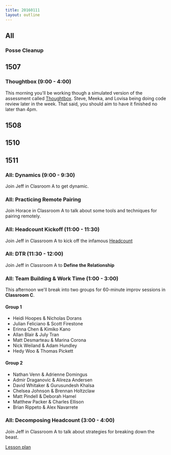 ```yaml
---
title: 20160111
layout: outline
---
```


## All

### Posse Cleanup

## 1507

### Thoughtbox (9:00 - 4:00)

This morning you'll be working though a simulated version of the assessment called [Thoughtbox](https://gist.github.com/stevekinney/82831c5b25029415ce8b). Steve, Meeka, and Lovisa being doing code review later in the week. That said, you should aim to have it finished no later than 4pm.

## 1508

## 1510

## 1511

### All: Dynamics (9:00 - 9:30)

Join Jeff in Clasroom A to get dynamic.

### All: Practicing Remote Pairing

Join Horace in Classroom A to talk about some tools
and techniques for pairing remotely.

### All: Headcount Kickoff (11:00 - 11:30)

Join Jeff in Classroom A to kick off the infamous
[Headcount](https://github.com/turingschool/curriculum/blob/master/source/projects/headcount.markdown)

### All: DTR (11:30 - 12:00)

Join Jeff in Classroom A to **Define the Relationship**

### All: Team Building & Work Time (1:00 - 3:00)

This afternoon we'll break into two groups for 60-minute improv sessions in **Classroom C**.

#### Group 1

* Heidi Hoopes & Nicholas Dorans
* Julian Feliciano & Scott Firestone
* Erinna Chen & Kimiko Kano
* Allan Blair & July Tran
* Matt Desmarteau & Marina Corona
* Nick Weiland & Adam Hundley
* Hedy Woo & Thomas Pickett

#### Group 2

* Nathan Venn & Adrienne Domingus
* Admir Draganovic & Alireza Andersen
* David Whitaker & Gurusundesh Khalsa
* Chelsea Johnson & Brennan Holtzclaw
* Matt Pindell & Deborah Hamel
* Matthew Packer & Charles Ellison
* Brian Rippeto & Alex Navarrete

### All: Decomposing Headcount (3:00 - 4:00)

Join Jeff in Classroom A to talk about strategies
for breaking down the beast.

[Lesson plan](https://github.com/turingschool/lesson_plans/blob/master/ruby_01-object_oriented_programming_with_ruby/decomposing_headcount.markdown)
